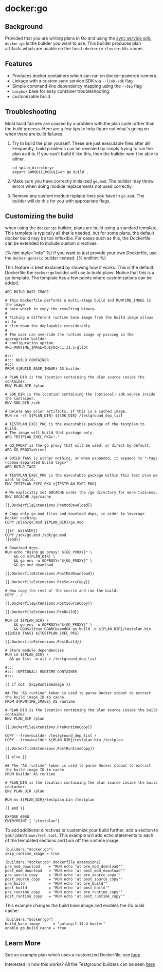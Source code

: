 # docker:go

## Background

Provided that you are writing plans in Go and using the [sync service sdk](https://github.com/testground/sdk-go),  `docker:go` is the builder you want to use. This builder produces plan artifacts which are usable on the `local:docker`  or `cluster:k8s` runner.

## Features

* Produces docker containers which can run on docker-powered runners.
* Linkage with a custom sync service SDK via `--link-sdk` flag
* Simple command-line dependency mapping using the `--dep` flag
* `busybox` base for easy container troubleshooting.
* customizable build

## Troubleshooting

Most build failures are caused by a problem with the plan code rather than the build process. Here are a few tips to help figure out what's going on when there are build failures.

1. Try to build the plan yourself. These are just executable files after all! Frequently, build problems can be revealed by simply trying to run the plan as it is. If you can't build it like this, then the builder won't be able to either.

   ```text
   cd <plan_directory>
   export GOMOD111MODULE=on go build .
   ```

2. Make sure you have correctly initialized `go.mod`. The builder may throw errors when doing module replacements not used correctly.
3. Remove any custom module replace lines you have in `go.mod`. The builder will do this for you with appropriate flags.

## Customizing the build

when using the `docker:go` builder, plans are build using a standard template. This template is typically all that is needed, but for some plans, the default docker build may be too inflexible. For cases such as this, the Dockerfile can be extended to include custom directives.

{% hint style="info" %}
If you want to just provide your own Dockerfile, use the `docker:generic` builder instead.
{% endhint %}

This feature is best explained by showing how it works. This is the default Dockerfile the `docker:go` builder will use to build plans. Notice that this is a go template. The template has a few points where customizations can be added.

```text
ARG BUILD_BASE_IMAGE

# This Dockerfile performs a multi-stage build and RUNTIME_IMAGE is the image
# onto which to copy the resulting binary.
#
# Picking a different runtime base image from the build image allows us to
# slim down the deployable considerably.
#
# The user can override the runtime image by passing in the appropriate builder
# configuration option.
ARG RUNTIME_IMAGE=busybox:1.31.1-glibc

#:::
#::: BUILD CONTAINER
#:::
FROM ${BUILD_BASE_IMAGE} AS builder

# PLAN_DIR is the location containing the plan source inside the container.
ENV PLAN_DIR /plan

# SDK_DIR is the location containing the (optional) sdk source inside the container.
ENV SDK_DIR /sdk

# Delete any prior artifacts, if this is a cached image.
RUN rm -rf ${PLAN_DIR} ${SDK_DIR} /testground_dep_list

# TESTPLAN_EXEC_PKG is the executable package of the testplan to build.
# The image will build that package only.
ARG TESTPLAN_EXEC_PKG="."

# GO_PROXY is the go proxy that will be used, or direct by default.
ARG GO_PROXY=direct

# BUILD_TAGS is either nothing, or when expanded, it expands to "-tags <comma-separated build tags>"
ARG BUILD_TAGS

# TESTPLAN_EXEC_PKG is the executable package within this test plan we want to build.
ENV TESTPLAN_EXEC_PKG ${TESTPLAN_EXEC_PKG}

# We explicitly set GOCACHE under the /go directory for more tidiness.
ENV GOCACHE /go/cache

{{.DockerfileExtensions.PreModDownload}}

# Copy only go.mod files and download deps, in order to leverage Docker caching.
COPY /plan/go.mod ${PLAN_DIR}/go.mod

{{if .WithSDK}}
COPY /sdk/go.mod /sdk/go.mod
{{end}}

# Download deps.
RUN echo "Using go proxy: ${GO_PROXY}" \
    && cd ${PLAN_DIR} \
    && go env -w GOPROXY="${GO_PROXY}" \
    && go mod download

{{.DockerfileExtensions.PostModDownload}}

{{.DockerfileExtensions.PreSourceCopy}}

# Now copy the rest of the source and run the build.
COPY . /

{{.DockerfileExtensions.PostSourceCopy}}

{{.DockerfileExtensions.PreBuild}}

RUN cd ${PLAN_DIR} \
    && go env -w GOPROXY="${GO_PROXY}" \
    && GOOS=linux GOARCH=amd64 go build -o ${PLAN_DIR}/testplan.bin ${BUILD_TAGS} ${TESTPLAN_EXEC_PKG}

{{.DockerfileExtensions.PostBuild}}

# Store module dependencies
RUN cd ${PLAN_DIR} \
  && go list -m all > /testground_dep_list

#:::
#::: (OPTIONAL) RUNTIME CONTAINER
#:::

{{ if not .SkipRuntimeImage }}

## The 'AS runtime' token is used to parse Docker stdout to extract the build image ID to cache.
FROM ${RUNTIME_IMAGE} AS runtime

# PLAN_DIR is the location containing the plan source inside the build container.
ENV PLAN_DIR /plan

{{.DockerfileExtensions.PreRuntimeCopy}}

COPY --from=builder /testground_dep_list /
COPY --from=builder ${PLAN_DIR}/testplan.bin /testplan

{{.DockerfileExtensions.PostRuntimeCopy}}

{{ else }}

## The 'AS runtime' token is used to parse Docker stdout to extract the build image ID to cache.
FROM builder AS runtime

# PLAN_DIR is the location containing the plan source inside the build container.
ENV PLAN_DIR /plan

RUN mv ${PLAN_DIR}/testplan.bin /testplan

{{ end }}

EXPOSE 6060
ENTRYPOINT [ "/testplan"]
```

To add additional directives or customize your build further, add a section to your plan's `manifest.toml`. This example will add echo statements to each of the templated sections and turn off the runtime image:

```text
[builders."docker:go"]
skip_runtime_image = true

[builders."docker:go".dockerfile_extensions]
pre_mod_download    = "RUN echo 'at pre_mod_download'"
post_mod_download   = "RUN echo 'at post_mod_download'"
pre_source_copy     = "RUN echo 'at pre_source_copy'"
post_source_copy    = "RUN echo 'at post_source_copy'"
pre_build           = "RUN echo 'at pre_build'"
post_build          = "RUN echo 'at post_build'"
pre_runtime_copy    = "RUN echo 'at pre_runtime_copy'"
post_runtime_copy   = "RUN echo 'at post_runtime_copy'"
```

This example changes the build base image and enables the Go build cache:

```
[builders."docker:go"]
build_base_image      = "golang:1.14.4-buster"
enable_go_build_cache = true
```

## Learn More

See an example plan which uses a customized Dockerfile, see [here](https://github.com/testground/testground/tree/master/plans/dockercustomize)

Interested in how this works? All the Testground builders can be seen [here](https://github.com/testground/testground/tree/master/pkg/build)



